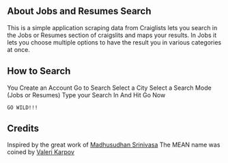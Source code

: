 ## About Jobs and Resumes Search
This is a simple application scraping data from Craiglists lets you search in the Jobs or Resumes section of craigslits and maps your results. In Jobs it lets you choose multiple options to have the result you in various categories at once. 

## How to Search
You Create an Account
Go to Search
Select a City 
Select a Search Mode (Jobs or Resumes)
Type your Search In
And Hit Go Now

```
GO WILD!!!
```

## Credits
Inspired by the great work of [Madhusudhan Srinivasa](https://github.com/madhums/)
The MEAN name was coined by [Valeri Karpov](http://blog.mongodb.org/post/49262866911/the-mean-stack-mongodb-expressjs-angularjs-and)


